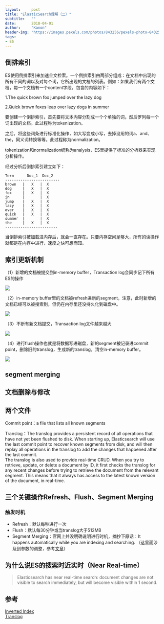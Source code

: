 ```yaml
---
layout:     post
title: "ElasticSearch理解（二）"
subtitle:   ""
date:       2018-04-01
author:     "Kanon"
header-img: "https://images.pexels.com/photos/843256/pexels-photo-843256.jpeg?auto=compress&cs=tinysrgb&dpr=2&h=650&w=940"
tags:
- ES
---
```

## 倒排索引
ES使用倒排索引来加速全文检索。一个倒排索引由两部分组成：在文档中出现的所有不同的词以及对每个词，它所出现的文档的列表。例如：如果我们有两个文档，每一个文档有一个content字段，包含的内容如下：

1.The quick brown fox jumped over the lazy dog

2.Quick brown foxes leap over lazy dogs in summer

要创建一个倒排索引，首先要将文本内容分割成一个个单独的词，然后罗列每一个词出现的文档。此过程称为tokenization。

之后，将这些词条进行标准化操作，如大写变成小写，去掉没用的词a、and、the，同义词转换等等。此过程称为normalization。

tokenization和normalization统称为analysis，ES里提供了标准的分析器来实现分析操作。

经过分析后倒排索引建立如下：
```
Term      Doc_1  Doc_2
-------------------------
brown   |   X   |  X
dog     |   X   |  X
fox     |   X   |  X
in      |       |  X
jump    |   X   |  X
lazy    |   X   |  X
over    |   X   |  X
quick   |   X   |  X
summer  |       |  X
the     |   X   |  X
------------------------
```

当倒排索引被加载进内存后，就会一直存在。只要内存空间足够大，所有的读操作就都是在内存中进行，速度之快可想而知。

## 索引更新机制
（1）新增的文档被提交到in-memory buffer，Transaction log会同步记下所有ES的操作

![](https://www.elastic.co/guide/en/elasticsearch/guide/current/images/elas_1106.png)

（2）in-memory buffer里的文档被refresh进新的segment，注意，此时新增的文档已经可以被搜索到，但仍在内存里还没持久化到磁盘中。

![](https://www.elastic.co/guide/en/elasticsearch/guide/current/images/elas_1107.png)

（3）不断有新文档提交，Transaction log文件越来越大

![](https://www.elastic.co/guide/en/elasticsearch/guide/current/images/elas_1108.png)

（4）进行flush操作也就是将数据写进磁盘，新的segment被记录进commit point，删除旧的translog，生成新的translog，清空in-memory buffer。

![](https://www.elastic.co/guide/en/elasticsearch/guide/current/images/elas_1109.png)

## segment merging

## 文档删除与修改

## 两个文件
Commit point：a file that lists all known segments

Translog：The translog provides a persistent record of all operations that have not yet been flushed to disk. When starting up, 
Elasticsearch will use the last commit point to recover known segments from disk, and will then replay all operations in the 
translog to add the changes that happened after the last commit.  
The translog is also used to provide real-time CRUD. When you try to retrieve, update, or delete a document by ID, it first 
checks the translog for any recent changes before trying to retrieve the document from the relevant segment. This means that 
it always has access to the latest known version of the document, in real-time.

## 三个关键操作Refresh、Flush、Segment Merging
### 触发时机
- Refresh：默认每秒进行一次
- Flush：默认每30分钟或当translog大于512MB
- Segment Merging：官网上并没明确说明进行时机，摘抄下原话：It happens automatically while you are indexing and searching. （这里面涉及到参数的调整，参考[文章](https://www.jianshu.com/p/9b872a41d5bb)）

## 为什么说ES的搜索时近实时（Near Real-time）
> Elasticsearch has near real-time search: document changes are not visible to search immediately, but will become visible within 1 second.

## 参考
[Inverted Index](https://www.elastic.co/guide/en/elasticsearch/guide/current/inverted-index.html)  
[Translog](https://www.elastic.co/guide/en/elasticsearch/reference/current/index-modules-translog.html)  

<br><br><br><br>
